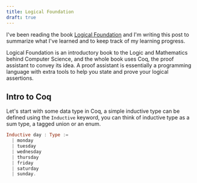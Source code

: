 ```yaml
---
title: Logical Foundation
draft: true
---
```


I've been reading the book [Logical Foundation](https://softwarefoundations.cis.upenn.edu/lf-current/) and I'm writing this post to summarize what I've learned and to keep track of my learning progress.

Logical Foundation is an introductory book to the Logic and Mathematics behind Computer Science, and the whole book uses Coq, the proof assistant to convey its idea. A proof assistant is essentially a programming language with extra tools to help you state and prove your logical assertions.


## Intro to Coq
Let's start with some data type in Coq, a simple inductive type can be defined using the `Inductive` keyword, you can think of inductive type as a sum type, a tagged union or an enum.
<!-- TODO fix this, supposed to be coq -->
``` haskell 
Inductive day : Type :=
  | monday
  | tuesday
  | wednesday
  | thursday
  | friday
  | saturday
  | sunday.
```
